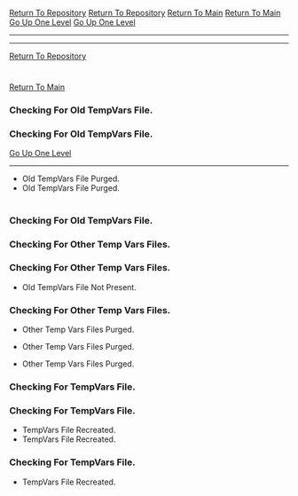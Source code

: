 [Return To Repository](https://github.com/DigitalWarrior/piholeparser/)
[Return To Repository](https://github.com/DigitalWarrior/piholeparser/)
[Return To Main](https://github.com/DigitalWarrior/piholeparser/blob/master/RecentRunLogs/Mainlog.md)
[Return To Main](https://github.com/DigitalWarrior/piholeparser/blob/master/RecentRunLogs/Mainlog.md)
[Go Up One Level](https://github.com/DigitalWarrior/piholeparser/blob/master/RecentRunLogs/TopLevelScripts/10-Running-Initial-Tasks.md)
[Go Up One Level](https://github.com/DigitalWarrior/piholeparser/blob/master/RecentRunLogs/TopLevelScripts/10-Running-Initial-Tasks.md)
____________________________________
____________________________________
[Return To Repository](https://github.com/DigitalWarrior/piholeparser/)
# 
# 
[Return To Main](https://github.com/DigitalWarrior/piholeparser/blob/master/RecentRunLogs/Mainlog.md)
### Checking For Old TempVars File.
### Checking For Old TempVars File.
[Go Up One Level](https://github.com/DigitalWarrior/piholeparser/blob/master/RecentRunLogs/TopLevelScripts/10-Running-Initial-Tasks.md)
____________________________________
* Old TempVars File Purged.
* Old TempVars File Purged.
# 


### Checking For Old TempVars File.
### Checking For Other Temp Vars Files.
### Checking For Other Temp Vars Files.
* Old TempVars File Not Present.

### Checking For Other Temp Vars Files.
* Other Temp Vars Files Purged.
* Other Temp Vars Files Purged.


* Other Temp Vars Files Purged.
### Checking For TempVars File.
### Checking For TempVars File.

* TempVars File Recreated.
* TempVars File Recreated.
### Checking For TempVars File.
* TempVars File Recreated.
